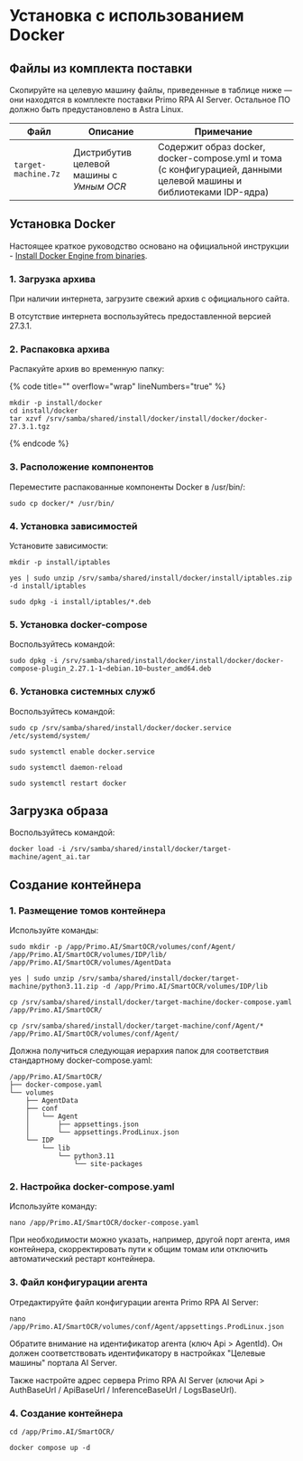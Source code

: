 # Установка с использованием Docker

## Файлы из комплекта поставки

Скопируйте на целевую машину файлы, приведенные в таблице ниже — они находятся в комплекте поставки Primo RPA AI Server. Остальное ПО должно быть предустановлено в Astra Linux.

| Файл              | Описание                                 | Примечание                                                                                                         |
| ----------------- | ---------------------------------------- | ------------------------------------------------------------------------------------------------------------------ |
| `target-machine.7z` | Дистрибутив целевой машины с *Умным OCR* | Содержит образ docker, docker-compose.yml и тома (с конфигурацией, данными целевой машины и библиотеками IDP-ядра) |


## Установка Docker

Настоящее краткое руководство основано на официальной инструкции - [Install Docker Engine from binaries](https://docs.docker.com/engine/install/binaries/).

### 1. Загрузка архива

При наличии интернета, загрузите свежий архив с официального сайта. 

В отсутствие интернета воспользуйтесь предоставленной версией 27.3.1.

### 2. Распаковка архива
Распакуйте архив во временную папку: 

{% code title="" overflow="wrap" lineNumbers="true" %}

```
mkdir -p install/docker
cd install/docker
tar xzvf /srv/samba/shared/install/docker/install/docker/docker-27.3.1.tgz
```

{% endcode %}


### 3. Расположение компонентов

Переместите распакованные компоненты Docker в /usr/bin/:
```
sudo cp docker/* /usr/bin/
```

### 4. Установка зависимостей
Установите зависимости:
```
mkdir -p install/iptables
```
```
yes | sudo unzip /srv/samba/shared/install/docker/install/iptables.zip -d install/iptables
```
```
sudo dpkg -i install/iptables/*.deb
```

### 5. Установка docker-compose

Воспользуйтесь командой:
```
sudo dpkg -i /srv/samba/shared/install/docker/install/docker/docker-compose-plugin_2.27.1-1~debian.10~buster_amd64.deb
```

### 6. Установка системных служб

Воспользуйтесь командой:

```
sudo cp /srv/samba/shared/install/docker/docker.service /etc/systemd/system/
```

```
sudo systemctl enable docker.service
```

```
sudo systemctl daemon-reload
```

```
sudo systemctl restart docker
```

## Загрузка образа
Воспользуйтесь командой:
```
docker load -i /srv/samba/shared/install/docker/target-machine/agent_ai.tar
```

## Создание контейнера

### 1. Размещение томов контейнера

Используйте команды:
```
sudo mkdir -p /app/Primo.AI/SmartOCR/volumes/conf/Agent/ /app/Primo.AI/SmartOCR/volumes/IDP/lib/ /app/Primo.AI/SmartOCR/volumes/AgentData
```
```
yes | sudo unzip /srv/samba/shared/install/docker/target-machine/python3.11.zip -d /app/Primo.AI/SmartOCR/volumes/IDP/lib
```
```
cp /srv/samba/shared/install/docker/target-machine/docker-compose.yaml /app/Primo.AI/SmartOCR/
```
```
cp /srv/samba/shared/install/docker/target-machine/conf/Agent/* /app/Primo.AI/SmartOCR/volumes/conf/Agent/
```

Должна получиться следующая иерархия папок для соответствия стандартному docker-compose.yaml:
```
/app/Primo.AI/SmartOCR/
├── docker-compose.yaml
└── volumes
    ├── AgentData
    ├── conf
    │   └── Agent
    │       ├── appsettings.json
    │       └── appsettings.ProdLinux.json
    └── IDP
        └── lib
            └── python3.11
                └── site-packages
```

### 2. Настройка docker-compose.yaml
Используйте команду:
```
nano /app/Primo.AI/SmartOCR/docker-compose.yaml
```
При необходимости можно указать, например, другой порт агента, имя контейнера, скорректировать пути к общим томам или отключить автоматический рестарт контейнера.

### 3. Файл конфигурации агента

Отредактируйте файл конфигурации агента Primo RPA AI Server:
```
nano /app/Primo.AI/SmartOCR/volumes/conf/Agent/appsettings.ProdLinux.json
```

Обратите внимание на идентификатор агента (ключ Api > AgentId). Он должен соответствовать идентификатору в настройках "Целевые машины" портала AI Server.

Также настройте адрес сервера Primo RPA AI Server (ключи Api > AuthBaseUrl / ApiBaseUrl / InferenceBaseUrl / LogsBaseUrl).

### 4. Создание контейнера

```
cd /app/Primo.AI/SmartOCR/
```
```
docker compose up -d
```
